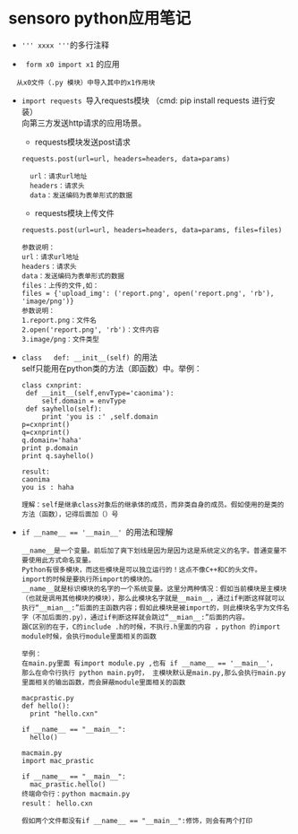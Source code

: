 # sensoro python应用笔记

+ `''' xxxx '''`的多行注释

+ ` form x0 import x1` 的应用
```
  从x0文件（.py 模块）中导入其中的x1作用块
```

+ `import requests `导入requests模块 （cmd: pip install requests 进行安装）<br>
  向第三方发送http请求的应用场景。
  + requests模块发送post请求
  ```
  requests.post(url=url, headers=headers, data=params)
  
    url：请求url地址
    headers：请求头
    data：发送编码为表单形式的数据
  ```
  
  + requests模块上传文件
  ```
  requests.post(url=url, headers=headers, data=params, files=files)
  
  参数说明：
  url：请求url地址
  headers：请求头
  data：发送编码为表单形式的数据
  files：上传的文件,如：
  files = {'upload_img': ('report.png', open('report.png', 'rb'), 'image/png')}
  参数说明：
  1.report.png：文件名
  2.open('report.png', 'rb')：文件内容
  3.image/png：文件类型
  ```

+ `class   def: __init__(self) `的用法<br>
self只能用在python类的方法（即函数）中。举例：
   ```
   class cxnprint:
    def __init__(self,envType='caonima'):
        self.domain = envType
    def sayhello(self):
        print 'you is :' ,self.domain
  p=cxnprint()
  q=cxnprint()
  q.domain='haha'
  print p.domain
  print q.sayhello()
  
  result:
  caonima
  you is : haha
  
  理解：self是继承class对象后的继承体的成员，而非类自身的成员。假如使用的是类的方法（函数），记得后面加（）号
   ```
 
+ `if __name__ == '__main__' `的用法和理解
  ```
  __name__是一个变量。前后加了爽下划线是因为是因为这是系统定义的名字。普通变量不要使用此方式命名变量。
  Python有很多模块，而这些模块是可以独立运行的！这点不像C++和C的头文件。
  import的时候是要执行所import的模块的。
  __name__就是标识模块的名字的一个系统变量。这里分两种情况：假如当前模块是主模块（也就是调用其他模块的模块），那么此模块名字就是__main__，通过if判断这样就可以执行“__mian__:”后面的主函数内容；假如此模块是被import的，则此模块名字为文件名字（不加后面的.py），通过if判断这样就会跳过“__mian__:”后面的内容。
  跟C区别的在于，C的include .h的时候，不执行.h里面的内容 ，python 的import module时候，会执行module里面相关的函数

  举例：
  在main.py里面 有import module.py ,也有 if __name__ == '__main__'，
  那么在命令行执行 python main.py时， 主模块默认是main.py,那么会执行main.py里面相关的输出函数，而会屏蔽module里面相关的函数
  
  macprastic.py
  def hello():
    print "hello.cxn"
    
  if __name__ == "__main__":
    hello()
    
  macmain.py
  import mac_prastic

  if __name__ == "__main__":
    mac_prastic.hello()
  终端命令行：python macmain.py
  result： hello.cxn
  
  假如两个文件都没有if __name__ == "__main__":修饰，则会有两个打印
  ```
